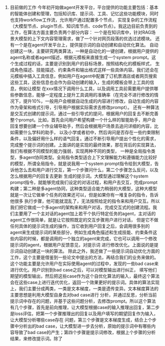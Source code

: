 1. 目前做的工作
今年初开始做agent开发平台，平台提供的功能主要包括：基本的智能体创建和管理，包括知识库、提示词、工具、记忆这些功能模块，同时也支持workflow工作流，允许用户通过配置多个节点，
实现复杂的工作流程（大模型节点、plugin节点、知识库节点、code节点）。我这边目前负责到的工作，在算法方面主要负责两个部分内容：
一个是在知识库中，针对RAG场景大模型的上下文内容管理需求，做了一个针对网页段落的优选过滤模块。
还有一个是在agent开发平台上，提供提示词的自动创建和自动优化算法。
自动创建这一块，主要研究两类算法，一种是自动化的一键创建，根据用户提供的agent名称或者agent描述，根据元模板来直接生成一个system prompt。这个生成过程的话，主要是识别到用户的目标场景，按照结构化的模板样式，
生成角色描述、技能描述、约束条件和输出格式这样一些具体内容。我们还会在元模板中插入工具信息，例如用户在agent中配置了订机票酒店或者网页搜索这些工具，这些信息也会作为自动创建的输入，生成的模板会带上工具的信息，例如让模型
在xxx情况下调用什么工具，以及调用工具前需要用户提供哪些参数信息，能够一定程度上提升工具调用的准确率（在完全不进行修改的情况下，提升10%，一般用户会根据自动生成的内容进行修改，自动生成的内容作为骨架和格式引导，引导用户根据实际需求去修改prompt）。
还有一种算法是交互式创建的提示词，通过一些引导式的提问，根据用户的回复去不断完善整个prompt。比如，首先会问用户希望构建一个什么样的智能助手，用户会回复想要创建一个作业辅导助手，然后会根据用户场景去追问详细的内容，比如需要什么学科的助手，
以及小学或者初中，然后询问是否存在一些约束限制条件，以及偏好用什么样的语气回复。通过不断引导用户提出个性化的需求，完成整个提示词的创建。上面讲的是实现的最终效果，那在背后的实现算法，我们有根据不同模型的能力强弱，实现两种不同的类型，
一种是全局指令类型，多agent协同类型。全局指令类型适合上下文理解能力和遵循能力比较好的模型，所谓全局指令，就是说我用一个system prompt指令给到大模型，告诉他怎么去和用户进行交互，第一个步骤问什么，第二个步骤怎么反问，以及怎么根据用户的回复去更新
生成的提示词。大模型通过理解这个system prompt指令，就能够完成我们设定的对话过程，和用户去交互，完成prompt构建；第二种是多agent协同，这种类型适合能力稍弱的大模型，这种大模型就是一次让它做单个任务的效果还可以，但是如果你有一堆复杂的指令，告诉他很多
执行步骤，他可能就混乱了，无法按照给定的指令来和用户交互。所以我们把它做成一个多agent的架构来和用户对话，完成交互式的创建流程。我们主要用了一个主对话的agent加上若干个执行特定任务的agent，主对话的agent工作很简单，就是让它按照既定的交互步骤用户进行对话，
但是它不做任何具体的提示词生成的操作，当它收到用户回复之后，会调用很多别的agent来生成提示词的某些部分，例如生成角色描述和生成技能、约束条件这些内容的时候，都是调用的一个独立的agent来完成，它也可以调用一个修改提示词的agent，根据用户反馈意见，对提示词
进行修改优化。上面说的是提示词自动创建这一块的算法。
除此之外，我还做了一些提示词自动优化方面的工作，这个主要是借鉴到一些论文中提出的方法，再结合我们的业务来做的。这个功能主要是允许用户在实际使用agent的过程中，发现的一些bad case来进行优化。用户识别到bad case之后，可以对模型输出进行纠正，
填写他们期望的模型输出，然后把这些case作为这个自优化算法的输入，最终这个算法会在这些case上进行迭代优化，返回一个效果更好的提示词。具体的算法实现上，我们主要分成两类，一类是文本梯度，一类是遗传变异。文本梯度算法的主要思想是利用大模型自身去对bad case进行
分析，并通过反思，分析当前提示词中存在的问题，并基于这些问题分析，去修改prompt。所以这个算法有几个步骤，首先是前向推理，让大模型根据case的输入推理出回复，第二步是loss评估，把第一个步骤推理出的回复以及用户填写的期望回复作为输入，让大模型分析哪些case存在
问题，第三个步骤是文本梯度生成，结合上个步骤中分析出的bad case，让大模型进一步去分析，原始的提示词中有哪些内容导致了bad case的产生；第四个步骤是提示词修改，根据上个步骤的分析结果，来修改提示词。除了

